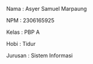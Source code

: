 Nama : Asyer Samuel Marpaung

NPM : 2306165925

Kelas : PBP A

Hobi : Tidur

Jurusan : Sistem Informasi
